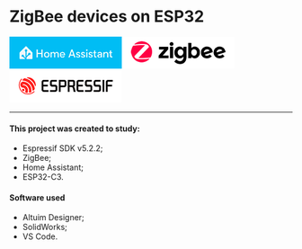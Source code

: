 # ZigBee devices on ESP32
![](https://raw.githubusercontent.com/YarikBur/ZigBee_devices/main/images/HomeAssistant.png)![](https://raw.githubusercontent.com/YarikBur/ZigBee_devices/main/images/zigbee.png)![](https://raw.githubusercontent.com/YarikBur/ZigBee_devices/main/images/Espressif.png)

<hr>

#### This project was created to study:
- Espressif SDK v5.2.2;
- ZigBee;
- Home Assistant;
- ESP32-C3.

#### Software used

- Altuim Designer;
- SolidWorks;
- VS Code.
